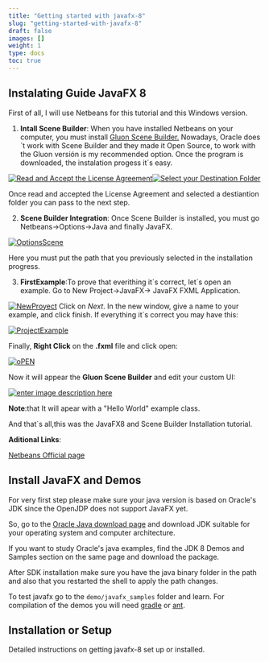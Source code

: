 ```yaml
---
title: "Getting started with javafx-8"
slug: "getting-started-with-javafx-8"
draft: false
images: []
weight: 1
type: docs
toc: true
---
```


## Instalating Guide JavaFX 8
First of all, I will use Netbeans for this tutorial and this Windows version.

 1. __Intall Scene Builder__:
    When you have installed Netbeans on your computer, you must install [Gluon Scene Builder.][1]
Nowadays, Oracle does´t work with Scene Builder and they made it Open Source, to work with the Gluon versión is  my recommended option. Once the program is downloaded, the instalation progess it´s easy.

[![Read and Accept the License Agreement][2]][2][![Select your Destination Folder][3]][3]

Once  read and accepted the License Agreement and selected a destiantion folder you can pass to the next step.

 2. __Scene Builder Integration__:
Once Scene Builder is installed, you must go Netbeans->Options->Java and finally JavaFX.

[![OptionsScene][4]][4]

Here you must put the path that you previously selected in the installation progress.

 3. __FirstExample__:To prove that everithing it´s correct, let´s open an example. Go to New Project->JavaFX-> JavaFX FXML Application.

[![NewProyect][5]][5] Click on _Next_.
In the new window, give a name to your example, and click finish. If everything it´s correct you may have this:



[![ProjectExample][6]][6] 

Finally, __Right Click__ on the __.fxml__ file and click open:

[![oPEN][7]][7] 

Now it will appear the __Gluon Scene Builder__ and edit your custom UI:

[![enter image description here][8]][8] 

__Note__:that It will apear with a "Hello World" example class.

And that´s all,this was the JavaFX8 and  Scene Builder  Installation tutorial. 

__Aditional Links__:

[Netbeans Official page][9]

 


  [1]: http://gluonhq.com/products/scene-builder/
  [2]: https://i.stack.imgur.com/CLhHz.png
  [3]: https://i.stack.imgur.com/cWD1T.png
  [4]: https://i.stack.imgur.com/hyPzD.png
  [5]: https://i.stack.imgur.com/CoztS.png
  [6]: https://i.stack.imgur.com/SAQid.png
  [7]: https://i.stack.imgur.com/kmNte.png
  [8]: https://i.stack.imgur.com/McFOI.png
  [9]: https://netbeans.org/

## Install JavaFX and Demos
For very first step please make sure your java version is based on Oracle's JDK since the OpenJDP does not support JavaFX yet.

So, go to the [Oracle Java download page][1] and download JDK suitable for your operating system and computer architecture.

If you want to study Oracle's java examples, find the JDK 8 Demos and Samples section on the same page and download the package.

After SDK installation make sure you have the java binary folder in the path and also that you restarted the shell to apply the path changes.

To test javafx go to the `demo/javafx_samples` folder and learn. For compilation of the demos you will need [gradle][2] or [ant][3].


  [1]: http://www.oracle.com/technetwork/java/javase/downloads/index.html
  [2]: https://gradle.org/
  [3]: http://ant.apache.org/bindownload.cgi

## Installation or Setup
Detailed instructions on getting javafx-8 set up or installed.

